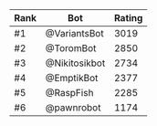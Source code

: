 Rank|Bot|Rating
---|---|---
#1|@VariantsBot|3019
#2|@ToromBot|2850
#3|@Nikitosikbot|2734
#4|@EmptikBot|2377
#5|@RaspFish|2285
#6|@pawnrobot|1174
